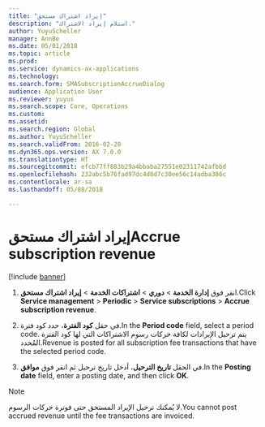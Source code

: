 ```yaml
---
title: "إيراد اشتراك مستحق"
description: "استلام إيراد الاشتراك."
author: YuyuScheller
manager: AnnBe
ms.date: 05/01/2018
ms.topic: article
ms.prod: 
ms.service: dynamics-ax-applications
ms.technology: 
ms.search.form: SMASubscriptionAccrueDialog
audience: Application User
ms.reviewer: yuyus
ms.search.scope: Core, Operations
ms.custom: 
ms.assetid: 
ms.search.region: Global
ms.author: YuyuScheller
ms.search.validFrom: 2016-02-28
ms.dyn365.ops.version: AX 7.0.0
ms.translationtype: HT
ms.sourcegitcommit: efcb77ff883b29a4bbaba27551e02311742afbbd
ms.openlocfilehash: 232abc5b76fad97dc4d6d7c30ee56c14adba386c
ms.contentlocale: ar-sa
ms.lasthandoff: 05/08/2018

---
```


# <a name="accrue-subscription-revenue"></a><span data-ttu-id="b4aca-103">إيراد اشتراك مستحق</span><span class="sxs-lookup"><span data-stu-id="b4aca-103">Accrue subscription revenue</span></span> 

[!include [banner](../includes/banner.md)]


1.  <span data-ttu-id="b4aca-104">انقر فوق **إدارة الخدمة** \> **دوري** \> **اشتراكات الخدمة** \> **إيراد اشتراك مستحق**.</span><span class="sxs-lookup"><span data-stu-id="b4aca-104">Click **Service management** \> **Periodic** \> **Service subscriptions** \> **Accrue subscription revenue**.</span></span>

2.  <span data-ttu-id="b4aca-105">في حقل **كود الفترة**، حدد كود فترة.</span><span class="sxs-lookup"><span data-stu-id="b4aca-105">In the **Period code** field, select a period code.</span></span> <span data-ttu-id="b4aca-106">يتم ترحيل الإيرادات لكافة حركات رسوم الاشتراكات التي لها كود الفترة المُحدد.</span><span class="sxs-lookup"><span data-stu-id="b4aca-106">Revenue is posted for all subscription fee transactions that have the selected period code.</span></span>

3.  <span data-ttu-id="b4aca-107">في الحقل **تاريخ الترحيل**، أدخل تاريخ ترحيل ثم انقر فوق **موافق**.</span><span class="sxs-lookup"><span data-stu-id="b4aca-107">In the **Posting date** field, enter a posting date, and then click **OK**.</span></span>


> [!NOTE]
> <P><span data-ttu-id="b4aca-108">لا يُمكنك ترحيل الإيراد المستحق حتى فوترة حركات الرسوم.</span><span class="sxs-lookup"><span data-stu-id="b4aca-108">You cannot post accrued revenue until the fee transactions are invoiced.</span></span><P>


  



